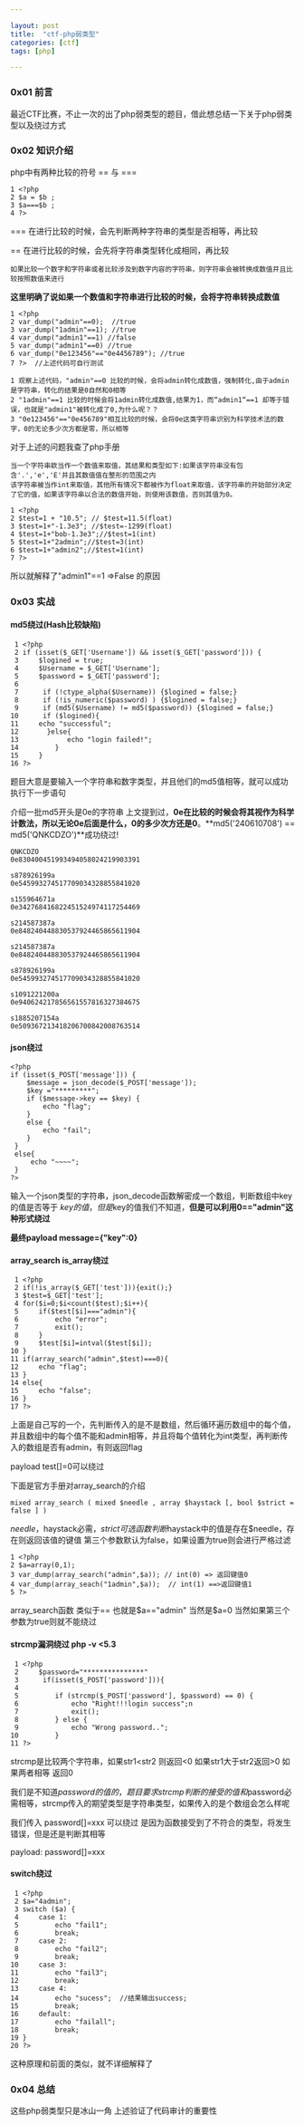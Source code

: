 ```yaml
---

layout: post
title:  "ctf-php弱类型"
categories: [ctf]
tags: [php]

---
```




### 0x01 前言

最近CTF比赛，不止一次的出了php弱类型的题目，借此想总结一下关于php弱类型以及绕过方式

### 0x02 知识介绍

php中有两种比较的符号 == 与 ===

```
1 <?php
2 $a = $b ;
3 $a===$b ;
4 ?>
```

=== 在进行比较的时候，会先判断两种字符串的类型是否相等，再比较

== 在进行比较的时候，会先将字符串类型转化成相同，再比较

```
如果比较一个数字和字符串或者比较涉及到数字内容的字符串，则字符串会被转换成数值并且比较按照数值来进行
```

**这里明确了说如果一个数值和字符串进行比较的时候，会将字符串转换成数值**



```
1 <?php
2 var_dump("admin"==0);  //true
3 var_dump("1admin"==1); //true
4 var_dump("admin1"==1) //false
5 var_dump("admin1"==0) //true
6 var_dump("0e123456"=="0e4456789"); //true 
7 ?>  //上述代码可自行测试
```



```
1 观察上述代码，"admin"==0 比较的时候，会将admin转化成数值，强制转化,由于admin是字符串，转化的结果是0自然和0相等
2 "1admin"==1 比较的时候会将1admin转化成数值,结果为1，而“admin1“==1 却等于错误，也就是"admin1"被转化成了0,为什么呢？？
3 "0e123456"=="0e456789"相互比较的时候，会将0e这类字符串识别为科学技术法的数字，0的无论多少次方都是零，所以相等
```

对于上述的问题我查了php手册

```
当一个字符串欸当作一个数值来取值，其结果和类型如下:如果该字符串没有包含'.','e','E'并且其数值值在整形的范围之内
该字符串被当作int来取值，其他所有情况下都被作为float来取值，该字符串的开始部分决定了它的值，如果该字符串以合法的数值开始，则使用该数值，否则其值为0。
```



```
1 <?php
2 $test=1 + "10.5"; // $test=11.5(float)
3 $test=1+"-1.3e3"; //$test=-1299(float)
4 $test=1+"bob-1.3e3";//$test=1(int)
5 $test=1+"2admin";//$test=3(int)
6 $test=1+"admin2";//$test=1(int)
7 ?>
```



所以就解释了"admin1"==1 =>False 的原因

### 0x03 实战

#### md5绕过(Hash比较缺陷)



```
 1 <?php
 2 if (isset($_GET['Username']) && isset($_GET['password'])) {
 3     $logined = true;
 4     $Username = $_GET['Username'];
 5     $password = $_GET['password'];
 6 
 7      if (!ctype_alpha($Username)) {$logined = false;}
 8      if (!is_numeric($password) ) {$logined = false;}
 9      if (md5($Username) != md5($password)) {$logined = false;}
10      if ($logined){
11     echo "successful";
12       }else{
13            echo "login failed!";
14         }
15     }
16 ?>    
```



题目大意是要输入一个字符串和数字类型，并且他们的md5值相等，就可以成功执行下一步语句 

介绍一批md5开头是0e的字符串 上文提到过，**0e在比较的时候会将其视作为科学计数法，所以无论0e后面是什么，0的多少次方还是0**。**md5('240610708') == md5('QNKCDZO')**成功绕过!



```
QNKCDZO
0e830400451993494058024219903391

s878926199a
0e545993274517709034328855841020
  
s155964671a
0e342768416822451524974117254469
  
s214587387a
0e848240448830537924465865611904
  
s214587387a
0e848240448830537924465865611904
  
s878926199a
0e545993274517709034328855841020
  
s1091221200a
0e940624217856561557816327384675
  
s1885207154a
0e509367213418206700842008763514
```



#### json绕过



```
<?php
if (isset($_POST['message'])) {
    $message = json_decode($_POST['message']);
    $key ="*********";
    if ($message->key == $key) {
        echo "flag";
    } 
    else {
        echo "fail";
    }
 }
 else{
     echo "~~~~";
 }
?>
```



输入一个json类型的字符串，json_decode函数解密成一个数组，判断数组中key的值是否等于 $key的值，但是$key的值我们不知道，**但是可以利用0=="admin"这种形式绕过**

**最终payload message={"key":0}**

#### array_search is_array绕过



```
 1 <?php
 2 if(!is_array($_GET['test'])){exit();}
 3 $test=$_GET['test'];
 4 for($i=0;$i<count($test);$i++){
 5     if($test[$i]==="admin"){
 6         echo "error";
 7         exit();
 8     }
 9     $test[$i]=intval($test[$i]);
10 }
11 if(array_search("admin",$test)===0){
12     echo "flag";
13 }
14 else{
15     echo "false";
16 }
17 ?>
```



上面是自己写的一个，先判断传入的是不是数组，然后循环遍历数组中的每个值，并且数组中的每个值不能和admin相等，并且将每个值转化为int类型，再判断传入的数组是否有admin，有则返回flag

payload test[]=0可以绕过

下面是官方手册对array_search的介绍

```
mixed array_search ( mixed $needle , array $haystack [, bool $strict = false ] )
```

$needle，$haystack必需，$strict可选 函数判断$haystack中的值是存在$needle，存在则返回该值的键值 第三个参数默认为false，如果设置为true则会进行严格过滤

```
1 <?php
2 $a=array(0,1);
3 var_dump(array_search("admin",$a)); // int(0) => 返回键值0
4 var_dump(array_seach("1admin",$a));  // int(1) ==>返回键值1
5 ?>
```

array_search函数 类似于== 也就是$a=="admin" 当然是$a=0 当然如果第三个参数为true则就不能绕过

#### strcmp漏洞绕过 php -v <5.3



```
 1 <?php
 2     $password="***************"
 3      if(isset($_POST['password'])){
 4 
 5         if (strcmp($_POST['password'], $password) == 0) {
 6             echo "Right!!!login success";n
 7             exit();
 8         } else {
 9             echo "Wrong password..";
10         }
11 ?>
```



strcmp是比较两个字符串，如果str1<str2 则返回<0 如果str1大于str2返回>0 如果两者相等 返回0

我们是不知道$password的值的，题目要求strcmp判断的接受的值和$password必需相等，strcmp传入的期望类型是字符串类型，如果传入的是个数组会怎么样呢

我们传入 password[]=xxx 可以绕过 是因为函数接受到了不符合的类型，将发生错误，但是还是判断其相等

payload: password[]=xxx

#### switch绕过



```
 1 <?php
 2 $a="4admin";
 3 switch ($a) {
 4     case 1:
 5         echo "fail1";
 6         break;
 7     case 2:
 8         echo "fail2";
 9         break;
10     case 3:
11         echo "fail3";
12         break;
13     case 4:
14         echo "sucess";  //结果输出success;
15         break;
16     default:
17         echo "failall";
18         break;
19 }
20 ?>
```



这种原理和前面的类似，就不详细解释了

### 0x04 总结

这些php弱类型只是冰山一角 上述验证了代码审计的重要性